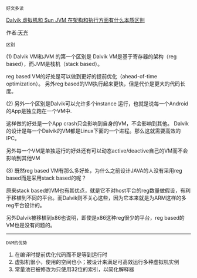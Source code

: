 `好文多读`

[Dalvik 虚拟机和 Sun JVM 在架构和执行方面有什么本质区别](https://www.zhihu.com/question/20207106)

作者:[天光](https://www.zhihu.com/people/tgsunny/activities)

    区别

(1) Dalvik VM和JVM 的第一个区别是 Dalvik VM是基于寄存器的架构（reg based），而JVM是栈机（stack based）。

reg based VM的好处是可以做到更好的提前优化（ahead-of-time optimization）。 另外reg based的VM执行起来更快，但是代价是更大的代码长度。

(2) 另外一个区别是Dalvik可以允许多个instance 运行，也就是说每一个Android 的App是独立跑在一个VM中.

这样做的好处是一个App crash只会影响到自身的VM，不会影响到其他。 Dalvik的设计是每一个Dalvik的VM都是Linux下面的一个进程。那么这就需要高效的IPC。

另外每一个VM是单独运行的好处还有可以动态active/deactive自己的VM而不会影响到其他VM

(3) 既然reg based VM有那么多好处，为什么之前设计JAVA的人没有采用reg based而是采用stack based的呢？

原来stack based的VM也有其优点，就是它不对host平台的reg数量做假设，有利于移植到不同的平台。而Dalvik则不关心这些，因为它本来就是为ARM这样的多reg平台设计的。

另外Dalvik被移植到x86也说明，即使是x86这种reg很少的平台，reg based的VM也是没有问题的。

---

    DVM的优势

1. 在编译时提前优化代码而不是等到运行时
2. 虚拟机很小，使用的空间也小；被设计来满足可高效运行多种虚拟机实例
3. 常量池已被修改为只使用32位的索引，以简化解释器















